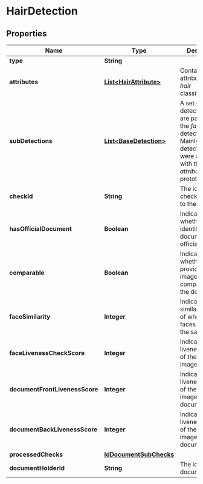 

# HairDetection

## Properties

Name | Type | Description | Notes
------------ | ------------- | ------------- | -------------
**type** | **String** |  | 
**attributes** | [**List&lt;HairAttribute&gt;**](HairAttribute.md) | Contains attributes for the _hair_ classification. |  [optional]
**subDetections** | [**List&lt;BaseDetection&gt;**](BaseDetection.md) | A set of sub-detection that are particular to the _face_ detection. Mainly contains detections that were activated with the _attributesCheck_ prototype. |  [optional]
**checkId** | **String** | The id of the check that lead to the detection |  [optional]
**hasOfficialDocument** | **Boolean** | Indicates whether the identified document is official |  [optional]
**comparable** | **Boolean** | Indicates whether the provided selfie-image is comparable to the document |  [optional]
**faceSimilarity** | **Integer** | Indicates the similarity-level of whether two faces belong to the same person |  [optional]
**faceLivenessCheckScore** | **Integer** | Indicates the liveness score of the selfie image |  [optional]
**documentFrontLivenessScore** | **Integer** | Indicates the liveness score of the front side image of the document |  [optional]
**documentBackLivenessScore** | **Integer** | Indicates the liveness score of the back side image of the document |  [optional]
**processedChecks** | [**IdDocumentSubChecks**](IdDocumentSubChecks.md) |  |  [optional]
**documentHolderId** | **String** | The id of the documentHolder |  [optional]




